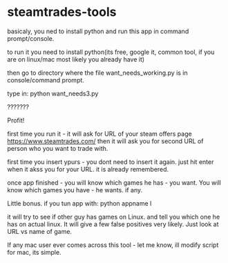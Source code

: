 # steamtrades-tools

basicaly, you ned to install python and run this app in command prompt/console.

to run it you need to install python(its free, google it, common tool, if you are on linux/mac most likely you already have it)

then go to directory where the file  want_needs_working.py is in console/command prompt.

type in: python want_needs3.py

???????

Profit!

first time you run it - it will ask for URL of your steam offers page https://www.steamtrades.com/
then it will ask you for second URL of person who you want to trade with.

first time you insert ypurs - you dont need to insert it again. just hit enter when it akss you for your URL. it is already remembered.

once app finished - you will know which games he has - you want. You will know which games you have - he wants. if any.

Little bonus. if you tun app with: python  appname l

it will try to see if other guy has games on Linux. and tell you which one he has on actual linux. It will give a few false positives very likely. Just look at URL vs name of game.

If any mac user ever comes across this tool - let me know, ill modify script for mac, its simple.
